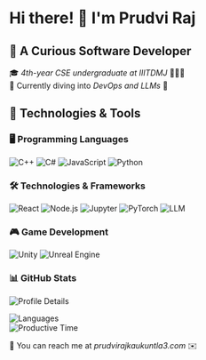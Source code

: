 # Hi there! 👋 I'm Prudvi Raj

## 🚀 A Curious Software Developer

🎓 *4th-year CSE undergraduate at IIITDMJ* 🧑🏻‍💻  
🌱 Currently diving into *DevOps and LLMs* 🔧

## 🔧 Technologies & Tools

### 🖥️ Programming Languages
![C++](https://img.shields.io/badge/-C++-00599C?style=flat-square&logo=c%2B%2B&logoColor=white)
![C#](https://img.shields.io/badge/-C%23-239120?style=flat-square&logo=c-sharp&logoColor=white)
![JavaScript](https://img.shields.io/badge/-JavaScript-F7DF1E?style=flat-square&logo=javascript&logoColor=black)
![Python](https://img.shields.io/badge/-Python-3776AB?style=flat-square&logo=python&logoColor=white)

### 🛠️ Technologies & Frameworks
![React](https://img.shields.io/badge/-React-61DAFB?style=flat-square&logo=react&logoColor=black)
![Node.js](https://img.shields.io/badge/-Node.js-339933?style=flat-square&logo=node.js&logoColor=white)
![Jupyter](https://img.shields.io/badge/-Jupyter-F37626?style=flat-square&logo=jupyter&logoColor=white)
![PyTorch](https://img.shields.io/badge/-PyTorch-EE4C2C?style=flat-square&logo=pytorch&logoColor=white)
![LLM](https://img.shields.io/badge/-Large%20Language%20Models-764ABC?style=flat-square&logo=openai&logoColor=white)

### 🎮 Game Development
![Unity](https://img.shields.io/badge/-Unity-000000?style=flat-square&logo=unity&logoColor=white)
![Unreal Engine](https://img.shields.io/badge/-Unreal%20Engine-313131?style=flat-square&logo=unreal-engine&logoColor=white)

### 📊 GitHub Stats
![Profile Details](http://github-profile-summary-cards.vercel.app/api/cards/profile-details?username=KPR111&theme=algolia)

![Languages](http://github-profile-summary-cards.vercel.app/api/cards/repos-per-language?username=KPR111&theme=algolia)  
![Productive Time](http://github-profile-summary-cards.vercel.app/api/cards/productive-time?username=KPR111&theme=algolia&utcOffset=8)

📩 You can reach me at *prudvirajkaukuntla3.com* ✉️
